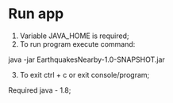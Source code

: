 # Run app
1. Variable JAVA_HOME is required;
2. To run program execute command:

java -jar EarthquakesNearby-1.0-SNAPSHOT.jar

3. To exit ctrl + c or exit console/program;

Required java - 1.8;